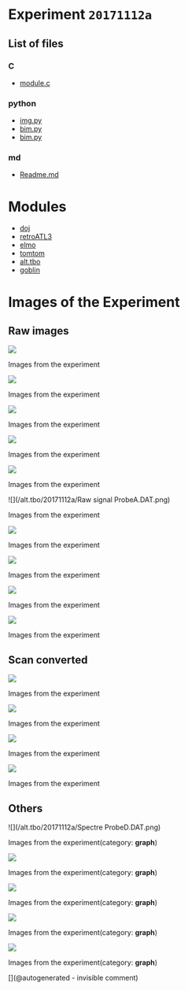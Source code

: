 # Experiment `20171112a`

## List of files

### C

* [module.c](/alt.tbo/20171112a/module.c)


### python

* [img.py](/alt.tbo/20171112a/img.py)
* [bim.py](/alt.tbo/20171112b/bim.py)
* [bim.py](/alt.tbo/20171112a/bim.py)


### md

* [Readme.md](/alt.tbo/20171112a/Readme.md)





# Modules

* [doj](/doj/)
* [retroATL3](/retroATL3/)
* [elmo](/elmo/)
* [tomtom](/tomtom/)
* [alt.tbo](/alt.tbo/)
* [goblin](/goblin/)




# Images of the Experiment

## Raw images

![](/alt.tbo/20171112a/Unpacking_ProbeC.jpg)

Images from the experiment

![](/alt.tbo/20171112a/Unpacking_ProbeB.jpg)

Images from the experiment

![](/alt.tbo/20171112a/Unpacking_NewProbe.jpg)

Images from the experiment

![](/alt.tbo/20171112a/Unpacking_ProbeA.jpg)

Images from the experiment

![](/alt.tbo/20171112a/Unpacking_ProbeD.jpg)

Images from the experiment

![](/alt.tbo/20171112a/Raw signal ProbeA.DAT.png)

Images from the experiment

![](/alt.tbo/20171112a/Raw_signal_ProbeD.DAT.png)

Images from the experiment

![](/alt.tbo/20171112a/Raw_signal_ProbeB.DAT.png)

Images from the experiment

![](/alt.tbo/20171112a/Raw_signal_NewProbe.DAT.png)

Images from the experiment

![](/alt.tbo/20171112a/Raw_signal_ProbeC.DAT.png)

Images from the experiment

## Scan converted

![](/alt.tbo/20171112a/ImagesIn_ProbeB.jpg)

Images from the experiment

![](/alt.tbo/20171112a/ImagesIn_ProbeD.jpg)

Images from the experiment

![](/alt.tbo/20171112a/ImagesIn_ProbeA.jpg)

Images from the experiment

![](/alt.tbo/20171112a/ImagesIn_ProbeC.jpg)

Images from the experiment

## Others

![](/alt.tbo/20171112a/Spectre ProbeD.DAT.png)

Images from the experiment(category: __graph__)

![](/alt.tbo/20171112a/Spectre_ProbeA.DAT.png)

Images from the experiment(category: __graph__)

![](/alt.tbo/20171112a/Spectre_ProbeC.DAT.png)

Images from the experiment(category: __graph__)

![](/alt.tbo/20171112a/Spectre_ProbeB.DAT.png)

Images from the experiment(category: __graph__)

![](/alt.tbo/20171112a/Spectre_NewProbe.DAT.png)

Images from the experiment(category: __graph__)










[](@autogenerated - invisible comment)